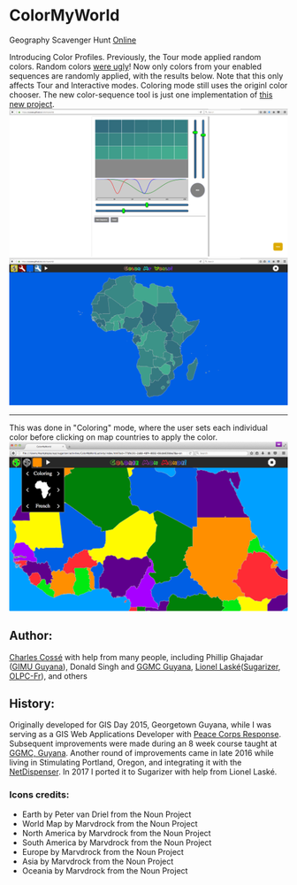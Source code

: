# ColorMyWorld
Geography Scavenger Hunt [Online](http://dev.asymptopia.org/static/colormyworld)

Introducing Color Profiles.  Previously, the Tour mode applied random colors.
Random colors [were ugly](img/ugly_random_colors.png)!  Now only colors from
your enabled sequences are randomly applied, with the results below.  Note that
this only affects Tour and Interactive modes.  Coloring mode still uses the
originl color chooser.  The new color-sequence tool is just one implementation
of [this new project](https://github.com/ccosse/colorcfg).
<img src='img/colorcfg-062717d.png'/>
<img src='img/colorcfg-062717e.png'/>

<hr>
This was done in "Coloring" mode, where the user sets each individual color
before clicking on map countries to apply the color.
<img src='img/colormyworld-v0.3.png'/>


## Author:
<a href="http://github.com/ccosse/">Charles Cossé</a>
with help from many people, including Phillip Ghajadar ([GIMU Guyana](http://data.gim.gov.gy)),
Donald Singh and [GGMC Guyana](http://www.ggmc.gov.gy/),
[Lionel Laské](https://github.com/llaske)([Sugarizer](http://sugarizer.org/),
[OLPC-Fr](https://olpc-france.org/wiki/index.php?title=Accueil)), and others

## History:
Originally developed for GIS Day 2015, Georgetown Guyana, while I was serving as
a GIS Web Applications Developer with [Peace Corps Response](https://www.peacecorps.gov/volunteer/is-peace-corps-right-for-me/peace-corps-response/).  
Subsequent improvements were made during an 8 week course taught at [GGMC, Guyana](http://www.ggmc.gov.gy/).
Another round of improvements came in late 2016 while living in Stimulating Portland, Oregon, and integrating it with the [NetDispenser](https://netdispenser.github.io/).
In 2017 I ported it to Sugarizer with help from Lionel Laské.  

### Icons credits:
* Earth by Peter van Driel from the Noun Project
* World Map by Marvdrock from the Noun Project
* North America by Marvdrock from the Noun Project
* South America by Marvdrock from the Noun Project
* Europe by Marvdrock from the Noun Project
* Asia by Marvdrock from the Noun Project
* Oceania by Marvdrock from the Noun Project
